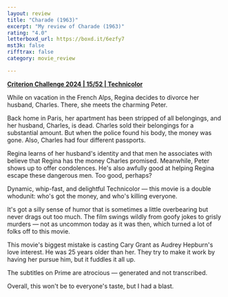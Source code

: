 ```yaml
---
layout: review
title: "Charade (1963)"
excerpt: "My review of Charade (1963)"
rating: "4.0"
letterboxd_url: https://boxd.it/6ezfy7
mst3k: false
rifftrax: false
category: movie_review

---
```


<b><a href="https://boxd.it/qWjuA/detail" rel="nofollow">Criterion Challenge 2024 | 15/52 | Technicolor</a></b>

While on vacation in the French Alps, Regina decides to divorce her husband, Charles. There, she meets the charming Peter.

Back home in Paris, her apartment has been stripped of all belongings, and her husband, Charles, is dead. Charles sold their belongings for a substantial amount. But when the police found his body, the money was gone. Also, Charles had four different passports.

Regina learns of her husband's identity and that men he associates with believe that Regina has the money Charles promised. Meanwhile, Peter shows up to offer condolences. He's also awfully good at helping Regina escape these dangerous men. Too good, perhaps?

Dynamic, whip-fast, and delightful Technicolor — this movie is a double whodunit: who's got the money, and who's killing everyone.

It's got a silly sense of humor that is sometimes a little overbearing but never drags out too much. The film swings wildly from goofy jokes to grisly murders — not as uncommon today as it was then, which turned a lot of folks off to this movie.

This movie's biggest mistake is casting Cary Grant as Audrey Hepburn's love interest. He was 25 years older than her. They try to make it work by having her pursue him, but it fuddles it all up.

The subtitles on Prime are atrocious — generated and not transcribed.

Overall, this won't be to everyone's taste, but I had a blast.